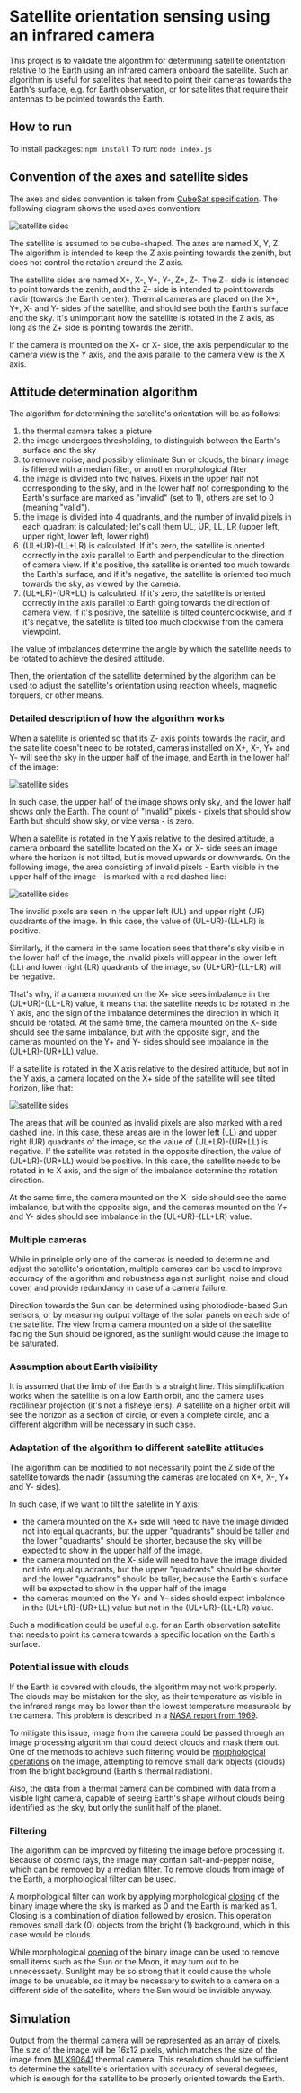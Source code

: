 # Satellite orientation sensing using an infrared camera

This project is to validate the algorithm for determining satellite orientation relative to the Earth using an infrared camera onboard the satellite. Such an algorithm is useful for satellites that need to point their cameras towards the Earth's surface, e.g. for Earth observation, or for satellites that require their antennas to be pointed towards the Earth.

## How to run

To install packages: `npm install`
To run: `node index.js`

## Convention of the axes and satellite sides

The axes and sides convention is taken from [CubeSat specification](https://www.nasa.gov/wp-content/uploads/2018/01/cubesatdesignspecificationrev14_12022-02-09.pdf). The following diagram shows the used axes convention:

![satellite sides](/satellite-sides.svg)

The satellite is assumed to be cube-shaped. The axes are named X, Y, Z. The algorithm is intended to keep the Z axis pointing towards the zenith, but does not control the rotation around the Z axis.

The satellite sides are named X+, X-, Y+, Y-, Z+, Z-. The Z+ side is intended to point towards the zenith, and the Z- side is intended to point towards nadir (towards the Earth center). Thermal cameras are placed on the X+, Y+, X- and Y- sides of the satellite, and should see both the Earth's surface and the sky. It's unimportant how the satellite is rotated in the Z axis, as long as the Z+ side is pointing towards the zenith.

If the camera is mounted on the X+ or X- side, the axis perpendicular to the camera view is the Y axis, and the axis parallel to the camera view is the X axis.

## Attitude determination algorithm

The algorithm for determining the satellite's orientation will be as follows:

1. the thermal camera takes a picture
2. the image undergoes thresholding, to distinguish between the Earth's surface and the sky
3. to remove noise, and possibly eliminate Sun or clouds, the binary image is filtered with a median filter, or another morphological filter
4. the image is divided into two halves. Pixels in the upper half not corresponding to the sky, and in the lower half not corresponding to the Earth's surface are marked as "invalid" (set to 1), others are set to 0 (meaning "valid").
5. the image is divided into 4 quadrants, and the number of invalid pixels in each quadrant is calculated; let's call them UL, UR, LL, LR (upper left, upper right, lower left, lower right)
6. (UL+UR)-(LL+LR) is calculated. If it's zero, the satellite is oriented correctly in the axis parallel to Earth and perpendicular to the direction of camera view. If it's positive, the satellite is oriented too much towards the Earth's surface, and if it's negative, the satellite is oriented too much towards the sky, as viewed by the camera.
7. (UL+LR)-(UR+LL) is calculated. If it's zero, the satellite is oriented correctly in the axis parallel to Earth going towards the direction of camera view. If it's positive, the satellite is tilted counterclockwise, and if it's negative, the satellite is tilted too much clockwise from the camera viewpoint.

The value of imbalances determine the angle by which the satellite needs to be rotated to achieve the desired attitude.

Then, the orientation of the satellite determined by the algorithm can be used to adjust the satellite's orientation using reaction wheels, magnetic torquers, or other means.

### Detailed description of how the algorithm works

When a satellite is oriented so that its Z- axis points towards the nadir, and the satellite doesn't need to be rotated, cameras installed on X+, X-, Y+ and Y- will see the sky in the upper half of the image, and Earth in the lower half of the image:

![satellite sides](/view-balanced.svg)

In such case, the upper half of the image shows only sky, and the lower half shows only the Earth. The count of "invalid" pixels - pixels that should show Earth but should show sky, or vice versa - is zero.

When a satellite is rotated in the Y axis relative to the desired attitude, a camera onboard the satellite located on the X+ or X- side sees an image where the horizon is not tilted, but is moved upwards or downwards. On the following image, the area consisting of invalid pixels - Earth visible in the upper half of the image - is marked with a red dashed line:

![satellite sides](/view-unbalanced-up-down.svg)

The invalid pixels are seen in the upper left (UL) and upper right (UR) quadrants of the image. In this case, the value of (UL+UR)-(LL+LR) is positive.

Similarly, if the camera in the same location sees that there's sky visible in the lower half of the image, the invalid pixels will appear in the lower left (LL) and lower right (LR) quadrants of the image, so (UL+UR)-(LL+LR) will be negative.

That's why, if a camera mounted on the X+ side sees imbalance in the (UL+UR)-(LL+LR) value, it means that the satellite needs to be rotated in the Y axis, and the sign of the imbalance determines the direction in which it should be rotated. At the same time, the camera mounted on the X- side should see the same imbalance, but with the opposite sign, and the cameras mounted on the Y+ and Y- sides should see imbalance in the (UL+LR)-(UR+LL) value.

If a satellite is rotated in the X axis relative to the desired attitude, but not in the Y axis, a camera located on the X+ side of the satellite will see tilted horizon, like that:

![satellite sides](/view-unbalanced-left-right.svg)

The areas that will be counted as invalid pixels are also marked with a red dashed line. In this case, these areas are in the lower left (LL) and upper right (UR) quadrants of the image, so the value of (UL+LR)-(UR+LL) is negative. If the satellite was rotated in the opposite direction, the value of (UL+LR)-(UR+LL) would be positive. In this case, the satellite needs to be rotated in te X axis, and the sign of the imbalance determine the rotation direction.

At the same time, the camera mounted on the X- side should see the same imbalance, but with the opposite sign, and the cameras mounted on the Y+ and Y- sides should see imbalance in the (UL+UR)-(LL+LR) value.

### Multiple cameras

While in principle only one of the cameras is needed to determine and adjust the satellite's orientation, multiple cameras can be used to improve accuracy of the algorithm and robustness against sunlight, noise and cloud cover, and provide redundancy in case of a camera failure.

Direction towards the Sun can be determined using photodiode-based Sun sensors, or by measuring output voltage of the solar panels on each side of the satellite. The view from a camera mounted on a side of the satellite facing the Sun should be ignored, as the sunlight would cause the image to be saturated.

### Assumption about Earth visibility

It is assumed that the limb of the Earth is a straight line. This simplification works when the satellite is on a low Earth orbit, and the camera uses rectilinear projection (it's not a fisheye lens). A satellite on a higher orbit will see the horizon as a section of circle, or even a complete circle, and a different algorithm will be necessary in such case.

### Adaptation of the algorithm to different satellite attitudes

The algorithm can be modified to not necessarily point the Z side of the satellite towards the nadir (assuming the cameras are located on X+, X-, Y+ and Y- sides).

In such case, if we want to tilt the satellite in Y axis:

- the camera mounted on the X+ side will need to have the image divided not into equal quadrants, but the upper "quadrants" should be taller and the lower "quadrants" should be shorter, because the sky will be expected to show in the upper half of the image.
- the camera mounted on the X- side will need to have the image divided not into equal quadrants, but the upper "quadrants" should be shorter and the lower "quadrants" should be taller, because the Earth's surface will be expected to show in the upper half of the image
- the cameras mounted on the Y+ and Y- sides should expect imbalance in the (UL+LR)-(UR+LL) value but not in the (UL+UR)-(LL+LR) value.

Such a modification could be useful e.g. for an Earth observation satellite that needs to point its camera towards a specific location on the Earth's surface.

### Potential issue with clouds

If the Earth is covered with clouds, the algorithm may not work properly. The clouds may be mistaken for the sky, as their temperature as visible in the infrared range may be lower than the lowest temperature measurable by the camera. This problem is described in a [NASA report from 1969](https://ntrs.nasa.gov/api/citations/19700026254/downloads/19700026254.pdf).

To mitigate this issue, image from the camera could be passed through an image processing algorithm that could detect clouds and mask them out. One of the methods to achieve such filtering would be [morphological operations](https://en.wikipedia.org/wiki/Mathematical_morphology) on the image, attempting to remove small dark objects (clouds) from the bright background (Earth's thermal radiation).

Also, the data from a thermal camera can be combined with data from a visible light camera, capable of seeing Earth's shape without clouds being identified as the sky, but only the sunlit half of the planet.

### Filtering

The algorithm can be improved by filtering the image before processing it. Because of cosmic rays, the image may contain salt-and-pepper noise, which can be removed by a median filter. To remove clouds from image of the Earth, a morphological filter can be used.

A morphological filter can work by applying morphological [closing](<https://en.wikipedia.org/wiki/Closing_(morphology)>) of the binary image where the sky is marked as 0 and the Earth is marked as 1. Closing is a combination of dilation followed by erosion. This operation removes small dark (0) objects from the bright (1) background, which in this case would be clouds.

While morphological [opening](https://en.wikipedia.org/wiki/Opening_(morphology)) of the binary image can be used to remove small items such as the Sun or the Moon, it may turn out to be unnecessaety. Sunlight may be so strong that it could cause the whole image to be unusable, so it may be necessary to switch to a camera on a different side of the satellite, where the Sun would be invisible anyway.

## Simulation

Output from the thermal camera will be represented as an array of pixels. The size of the image will be 16x12 pixels, which matches the size of the image from [MLX90641](https://www.melexis.com/en/documents/documentation/datasheets/datasheet-mlx90641) thermal camera. This resolution should be sufficient to determine the satellite's orientation with accuracy of several degrees, which is enough for the satellite to be properly oriented towards the Earth.
